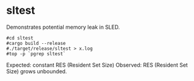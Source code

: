 # sltest
Demonstrates potential memory leak in SLED.

```
#cd sltest 
#cargo build --release 
#./target/release/sltest > x.log
#top -p `pgrep sltest`
```

Expected: constant RES (Resident Set Size)
Observed:  RES (Resident Set Size) grows unbounded.

